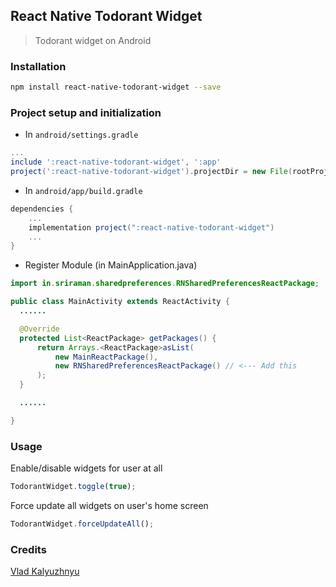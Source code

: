 ## React Native Todorant Widget
> Todorant widget on Android

### Installation

```bash
npm install react-native-todorant-widget --save
```

### Project setup and initialization

* In `android/settings.gradle`

```gradle
...
include ':react-native-todorant-widget', ':app'
project(':react-native-todorant-widget').projectDir = new File(rootProject.projectDir, '../node_modules/react-native-shared-preferences/android')
```

* In `android/app/build.gradle`

```gradle
dependencies {
    ...
    implementation project(":react-native-todorant-widget")
    ...
}
```

* Register Module (in MainApplication.java)

```java
import in.sriraman.sharedpreferences.RNSharedPreferencesReactPackage;  // <--- import

public class MainActivity extends ReactActivity {
  ......

  @Override
  protected List<ReactPackage> getPackages() {
      return Arrays.<ReactPackage>asList(
          new MainReactPackage(),
          new RNSharedPreferencesReactPackage() // <--- Add this
      );
  }

  ......

}
```


### Usage

Enable/disable widgets for user at all

```javascript
TodorantWidget.toggle(true);
```

Force update all widgets on user's home screen

```javascript
TodorantWidget.forceUpdateAll();
```

### Credits

[Vlad Kalyuzhnyu](https://github.com/androidovshchik)
